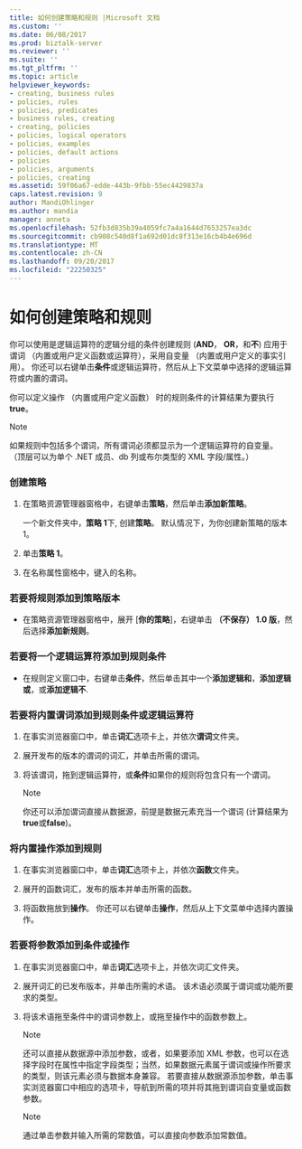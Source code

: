 ```yaml
---
title: 如何创建策略和规则 |Microsoft 文档
ms.custom: ''
ms.date: 06/08/2017
ms.prod: biztalk-server
ms.reviewer: ''
ms.suite: ''
ms.tgt_pltfrm: ''
ms.topic: article
helpviewer_keywords:
- creating, business rules
- policies, rules
- policies, predicates
- business rules, creating
- creating, policies
- policies, logical operators
- policies, examples
- policies, default actions
- policies
- policies, arguments
- policies, creating
ms.assetid: 59f06a67-edde-443b-9fbb-55ec4429837a
caps.latest.revision: 9
author: MandiOhlinger
ms.author: mandia
manager: anneta
ms.openlocfilehash: 52fb3d835b39a4059fc7a4a1644d7653257ea3dc
ms.sourcegitcommit: cb908c540d8f1a692d01dc8f313e16cb4b4e696d
ms.translationtype: MT
ms.contentlocale: zh-CN
ms.lasthandoff: 09/20/2017
ms.locfileid: "22250325"
---
```

# <a name="how-to-create-policies-and-rules"></a>如何创建策略和规则
你可以使用是逻辑运算符的逻辑分组的条件创建规则 (**AND**， **OR**，和**不**) 应用于谓词 （内置或用户定义函数或运算符），采用自变量 （内置或用户定义的事实引用）。 你还可以右键单击**条件**或逻辑运算符，然后从上下文菜单中选择的逻辑运算符或内置的谓词。  
  
 你可以定义操作 （内置或用户定义函数） 时的规则条件的计算结果为要执行**true**。  
  
> [!NOTE]
>  如果规则中包括多个谓词，所有谓词必须都显示为一个逻辑运算符的自变量。 （顶层可以为单个 .NET 成员、db 列或布尔类型的 XML 字段/属性。）  
  
### <a name="to-create-a-policy"></a>创建策略  
  
1.  在策略资源管理器窗格中，右键单击**策略**，然后单击**添加新策略**。  
  
     一个新文件夹中，**策略 1**下, 创建**策略**。 默认情况下，为你创建新策略的版本 1。  
  
2.  单击**策略 1**。  
  
3.  在名称属性窗格中，键入的名称。  
  
### <a name="to-add-a-rule-to-a-policy-version"></a>若要将规则添加到策略版本  
  
-   在策略资源管理器窗格中，展开 [**你的策略**]，右键单击 **（不保存） 1.0 版**，然后选择**添加新规则**。  
  
### <a name="to-add-a-logical-operator-to-a-rule-condition"></a>若要将一个逻辑运算符添加到规则条件  
  
-   在规则定义窗口中，右键单击**条件**，然后单击其中一个**添加逻辑和**，**添加逻辑或**，或**添加逻辑不**.  
  
### <a name="to-add-a-built-in-predicate-to-a-rule-condition-or-logical-operator"></a>若要将内置谓词添加到规则条件或逻辑运算符  
  
1.  在事实浏览器窗口中，单击**词汇**选项卡上，并依次**谓词**文件夹。  
  
2.  展开发布的版本的谓词的词汇，并单击所需的谓词。  
  
3.  将该谓词，拖到逻辑运算符，或**条件**如果你的规则将包含只有一个谓词。  
  
    > [!NOTE]
    >  你还可以添加谓词直接从数据源，前提是数据元素充当一个谓词 (计算结果为**true**或**false**)。  
  
### <a name="to-add-a-built-in-action-to-a-rule"></a>将内置操作添加到规则  
  
1.  在事实浏览器窗口中，单击**词汇**选项卡上，并依次**函数**文件夹。  
  
2.  展开的函数词汇，发布的版本并单击所需的函数。  
  
3.  将函数拖放到**操作**。 你还可以右键单击**操作**，然后从上下文菜单中选择内置操作。  
  
### <a name="to-add-an-argument-to-a-condition-or-action"></a>若要将参数添加到条件或操作  
  
1.  在事实浏览器窗口中，单击**词汇**选项卡上，并依次词汇文件夹。  
  
2.  展开词汇的已发布版本，并单击所需的术语。 该术语必须属于谓词或功能所要求的类型。  
  
3.  将该术语拖至条件中的谓词参数上，或拖至操作中的函数参数上。  
  
    > [!NOTE]
    >  还可以直接从数据源中添加参数，或者，如果要添加 XML 参数，也可以在选择字段时在属性中指定字段类型；当然，如果数据元素属于谓词或操作所要求的类型，则该元素必须与数据本身兼容。 若要直接从数据源添加参数，单击事实浏览器窗口中相应的选项卡，导航到所需的项并将其拖到谓词自变量或函数参数。  
  
    > [!NOTE]
    >  通过单击参数并输入所需的常数值，可以直接向参数添加常数值。
